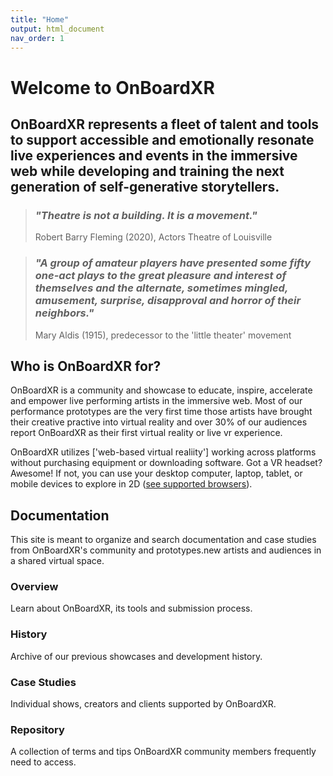 ```yaml
---
title: "Home"
output: html_document
nav_order: 1
---
```

# Welcome to OnBoardXR

## OnBoardXR represents a fleet of talent and tools to support accessible and emotionally resonate live experiences and events in the immersive web while developing and training the next generation of self-generative storytellers.

>
> ### *"Theatre is not a building. It is a movement."* 
> Robert Barry Fleming (2020), Actors Theatre of Louisville

> ### *"A group of amateur players have presented some fifty one-act plays to the great pleasure and interest of themselves and the alternate, sometimes mingled, amusement, surprise, disapproval and horror of their neighbors."*
> Mary Aldis (1915), predecessor to the 'little theater' movement

## Who is OnBoardXR for?
OnBoardXR is a community and showcase to educate, inspire, accelerate and empower live performing artists in the immersive web. Most of our performance prototypes are the very first time those artists have brought their creative practive into virtual reality and over 30% of our audiences report OnBoardXR as their first virtual reality or live vr experience.

OnBoardXR utilizes ['web-based virtual realiity'] working across platforms without purchasing equipment or downloading software. Got a VR headset? Awesome! If not, you can use your desktop computer, laptop, tablet, or mobile devices to explore in 2D ([see supported browsers](./hubs-create-join-rooms.html#for-2d-experience)).

## Documentation
This site is meant to organize and search documentation and case studies from OnBoardXR's community and prototypes.new artists and audiences in a shared virtual space. 

### Overview
Learn about OnBoardXR, its tools and submission process. 

### History
Archive of our previous showcases and development history. 

### Case Studies
Individual shows, creators and clients supported by OnBoardXR.

### Repository
A collection of terms and tips OnBoardXR community members frequently need to access. 
